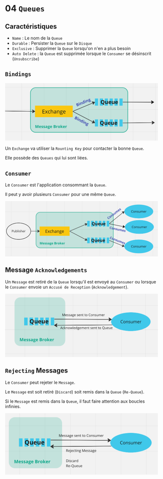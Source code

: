 # 04 `Queues`



## Caractéristiques

- `Name` : Le nom de la `Queue`
- `Durable` : Persister la `Queue` sur le `Disque`
- `Exclusive` : Supprimer la `Queue` lorsqu'on n'en a plus besoin
- `Auto Delete` : la `Queue` est supprimée lorsque le `Consumer` se désinscrit (`Unsubscribe`)



## `Bindings`

<img src="assets/binding-queues-schema.png" alt="binding-queues-schema" />

Un `Exchange` va utiliser la `Rounting Key` pour contacter la bonne `Queue`.

Elle possède des `Queues` qui lui sont liées.



## `Consumer`

Le `Consumer` est l'application consommant la `Queue`.

Il peut y avoir plusieurs `Consumer` pour une même `Queue`.

<img src="assets/publisher-consumer-schema-blue-green.png" alt="publisher-consumer-schema-blue-green" />



## Message `Acknowledgements`

Un `Message` est retiré de la `Queue` lorsqu'il est envoyé au `Consumer` ou lorsque le `Consumer` envoie un `Accusé de Reception` (`Acknowledgement`).

<img src="assets/acknowledgment-sent-to-queue-schema.png" alt="acknowledgment-sent-to-queue-schema" />



## `Rejecting` Messages

Le `Consumer` peut rejeter le `Message`.

Le `Message` est soit retiré (`Discard`) soit remis dans la `Queue` (`Re-Queue`).

Si le `Message` est remis dans la `Queue`, il faut faire attention aux boucles infinies.

<img src="assets/rejecting-the-message-schema.png" alt="rejecting-the-message-schema" />






















